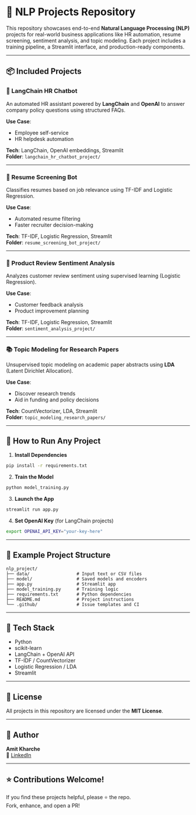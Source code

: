 
# 🧠 NLP Projects Repository

This repository showcases end-to-end **Natural Language Processing (NLP)** projects for real-world business applications like HR automation, resume screening, sentiment analysis, and topic modeling. Each project includes a training pipeline, a Streamlit interface, and production-ready components.

---

## 📦 Included Projects

### 🤖 LangChain HR Chatbot
An automated HR assistant powered by **LangChain** and **OpenAI** to answer company policy questions using structured FAQs.

**Use Case**:
- Employee self-service
- HR helpdesk automation

**Tech**: LangChain, OpenAI embeddings, Streamlit  
**Folder**: `langchain_hr_chatbot_project/`

---

### 🧠 Resume Screening Bot
Classifies resumes based on job relevance using TF-IDF and Logistic Regression.

**Use Case**:
- Automated resume filtering
- Faster recruiter decision-making

**Tech**: TF-IDF, Logistic Regression, Streamlit  
**Folder**: `resume_screening_bot_project/`

---

### 📝 Product Review Sentiment Analysis
Analyzes customer review sentiment using supervised learning (Logistic Regression).

**Use Case**:
- Customer feedback analysis
- Product improvement planning

**Tech**: TF-IDF, Logistic Regression, Streamlit  
**Folder**: `sentiment_analysis_project/`

---

### 📚 Topic Modeling for Research Papers
Unsupervised topic modeling on academic paper abstracts using **LDA** (Latent Dirichlet Allocation).

**Use Case**:
- Discover research trends
- Aid in funding and policy decisions

**Tech**: CountVectorizer, LDA, Streamlit  
**Folder**: `topic_modeling_research_papers/`

---

## 🚀 How to Run Any Project

1. **Install Dependencies**
```bash
pip install -r requirements.txt
```

2. **Train the Model**
```bash
python model_training.py
```

3. **Launch the App**
```bash
streamlit run app.py
```

4. **Set OpenAI Key** (for LangChain projects)
```bash
export OPENAI_API_KEY="your-key-here"
```

---

## 📁 Example Project Structure

```
nlp_project/
├── data/                  # Input text or CSV files
├── model/                 # Saved models and encoders
├── app.py                 # Streamlit app
├── model_training.py      # Training logic
├── requirements.txt       # Python dependencies
├── README.md              # Project instructions
└── .github/               # Issue templates and CI
```

---

## 🧰 Tech Stack

- Python
- scikit-learn
- LangChain + OpenAI API
- TF-IDF / CountVectorizer
- Logistic Regression / LDA
- Streamlit

---

## 📄 License

All projects in this repository are licensed under the **MIT License**.

---

## 👤 Author

**Amit Kharche**  
🔗 [LinkedIn](https://www.linkedin.com/in/amitkharche)

---

## ⭐ Contributions Welcome!

If you find these projects helpful, please ⭐ the repo.  
Fork, enhance, and open a PR!


